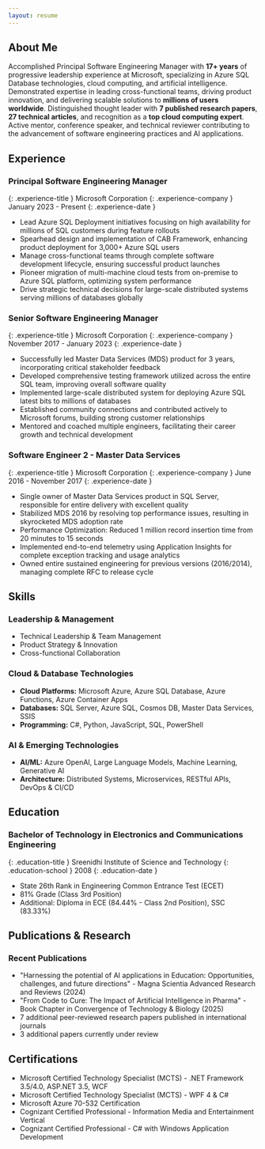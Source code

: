 ```yaml
---
layout: resume
---
```


## About Me

Accomplished Principal Software Engineering Manager with **17+ years** of progressive leadership experience at Microsoft, specializing in Azure SQL Database technologies, cloud computing, and artificial intelligence. Demonstrated expertise in leading cross-functional teams, driving product innovation, and delivering scalable solutions to **millions of users worldwide**. Distinguished thought leader with **7 published research papers**, **27 technical articles**, and recognition as a **top cloud computing expert**. Active mentor, conference speaker, and technical reviewer contributing to the advancement of software engineering practices and AI applications.

## Experience

### Principal Software Engineering Manager
{: .experience-title }
Microsoft Corporation
{: .experience-company }
January 2023 - Present
{: .experience-date }

- Lead Azure SQL Deployment initiatives focusing on high availability for millions of SQL customers during feature rollouts
- Spearhead design and implementation of CAB Framework, enhancing product deployment for 3,000+ Azure SQL users
- Manage cross-functional teams through complete software development lifecycle, ensuring successful product launches
- Pioneer migration of multi-machine cloud tests from on-premise to Azure SQL platform, optimizing system performance
- Drive strategic technical decisions for large-scale distributed systems serving millions of databases globally

### Senior Software Engineering Manager
{: .experience-title }
Microsoft Corporation
{: .experience-company }
November 2017 - January 2023
{: .experience-date }

- Successfully led Master Data Services (MDS) product for 3 years, incorporating critical stakeholder feedback
- Developed comprehensive testing framework utilized across the entire SQL team, improving overall software quality
- Implemented large-scale distributed system for deploying Azure SQL latest bits to millions of databases
- Established community connections and contributed actively to Microsoft forums, building strong customer relationships
- Mentored and coached multiple engineers, facilitating their career growth and technical development

### Software Engineer 2 - Master Data Services
{: .experience-title }
Microsoft Corporation
{: .experience-company }
June 2016 - November 2017
{: .experience-date }

- Single owner of Master Data Services product in SQL Server, responsible for entire delivery with excellent quality
- Stabilized MDS 2016 by resolving top performance issues, resulting in skyrocketed MDS adoption rate
- Performance Optimization: Reduced 1 million record insertion time from 20 minutes to 15 seconds
- Implemented end-to-end telemetry using Application Insights for complete exception tracking and usage analytics
- Owned entire sustained engineering for previous versions (2016/2014), managing complete RFC to release cycle

## Skills

### Leadership & Management
- Technical Leadership & Team Management
- Product Strategy & Innovation
- Cross-functional Collaboration

### Cloud & Database Technologies
- **Cloud Platforms:** Microsoft Azure, Azure SQL Database, Azure Functions, Azure Container Apps
- **Databases:** SQL Server, Azure SQL, Cosmos DB, Master Data Services, SSIS
- **Programming:** C#, Python, JavaScript, SQL, PowerShell

### AI & Emerging Technologies
- **AI/ML:** Azure OpenAI, Large Language Models, Machine Learning, Generative AI
- **Architecture:** Distributed Systems, Microservices, RESTful APIs, DevOps & CI/CD

## Education

### Bachelor of Technology in Electronics and Communications Engineering
{: .education-title }
Sreenidhi Institute of Science and Technology
{: .education-school }
2008
{: .education-date }

- State 26th Rank in Engineering Common Entrance Test (ECET)
- 81% Grade (Class 3rd Position)
- Additional: Diploma in ECE (84.44% - Class 2nd Position), SSC (83.33%)

## Publications & Research

### Recent Publications
- "Harnessing the potential of AI applications in Education: Opportunities, challenges, and future directions" - Magna Scientia Advanced Research and Reviews (2024)
- "From Code to Cure: The Impact of Artificial Intelligence in Pharma" - Book Chapter in Convergence of Technology & Biology (2025)
- 7 additional peer-reviewed research papers published in international journals
- 3 additional papers currently under review

## Certifications

- Microsoft Certified Technology Specialist (MCTS) - .NET Framework 3.5/4.0, ASP.NET 3.5, WCF
- Microsoft Certified Technology Specialist (MCTS) - WPF 4 & C#
- Microsoft Azure 70-532 Certification
- Cognizant Certified Professional - Information Media and Entertainment Vertical
- Cognizant Certified Professional - C# with Windows Application Development 